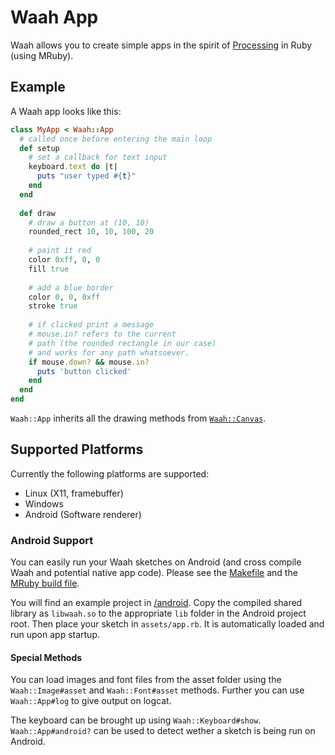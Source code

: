 # Waah App

Waah allows you to create simple apps in the spirit of [Processing](https://processing.org/) in Ruby (using MRuby).

## Example

A Waah app looks like this:

```ruby
class MyApp < Waah::App
  # called once before entering the main loop
  def setup
    # set a callback for text input  
    keyboard.text do |t|
      puts "user typed #{t}"
    end
  end
  
  def draw
    # draw a button at (10, 10)
    rounded_rect 10, 10, 100, 20
    
    # paint it red
    color 0xff, 0, 0
    fill true
    
    # add a blue border
    color 0, 0, 0xff
    stroke true
    
    # if clicked print a message
    # mouse.in? refers to the current
    # path (the rounded rectangle in our case)
    # and works for any path whatsoever.
    if mouse.down? && mouse.in?
      puts 'button clicked'
    end
  end
end
```
`Waah::App` inherits all the drawing methods from [`Waah::Canvas`](https://github.com/furunkel/waah-canvas).

## Supported Platforms

Currently the following platforms are supported:

* Linux (X11, framebuffer)
* Windows
* Android (Software renderer)

### Android Support

You can easily run your Waah sketches on Android (and cross compile Waah and potential native app code). Please see the [Makefile](/Makefile) and the [MRuby build file](/run_test.rb).

You will find an example project in [/android](/android). Copy the compiled shared library as `libwaah.so` to the appropriate `lib` folder in the Android project root. Then place your sketch in `assets/app.rb`. It is automatically loaded and run upon app startup.

#### Special Methods
You can load images and font files from the asset folder using the `Waah::Image#asset` and `Waah::Font#asset` methods.
Further you can use `Waah::App#log` to give output on logcat.

The keyboard can be brought up using `Waah::Keyboard#show`.
`Waah::App#android?` can be used to detect wether a sketch is being run on Android.


